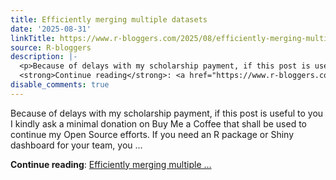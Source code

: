 ```yaml
---
title: Efficiently merging multiple datasets
date: '2025-08-31'
linkTitle: https://www.r-bloggers.com/2025/08/efficiently-merging-multiple-datasets/
source: R-bloggers
description: |-
  <p>Because of delays with my scholarship payment, if this post is useful to you I kindly ask a minimal donation on Buy Me a Coffee that shall be used to continue my Open Source efforts. If you need an R package or Shiny dashboard for your team, you ...</p>
  <strong>Continue reading</strong>: <a href="https://www.r-bloggers.com/2025/08/efficiently-merging-multiple-datasets/">Efficiently merging multiple ...
disable_comments: true
---
```

<p>Because of delays with my scholarship payment, if this post is useful to you I kindly ask a minimal donation on Buy Me a Coffee that shall be used to continue my Open Source efforts. If you need an R package or Shiny dashboard for your team, you ...</p>
<strong>Continue reading</strong>: <a href="https://www.r-bloggers.com/2025/08/efficiently-merging-multiple-datasets/">Efficiently merging multiple ...